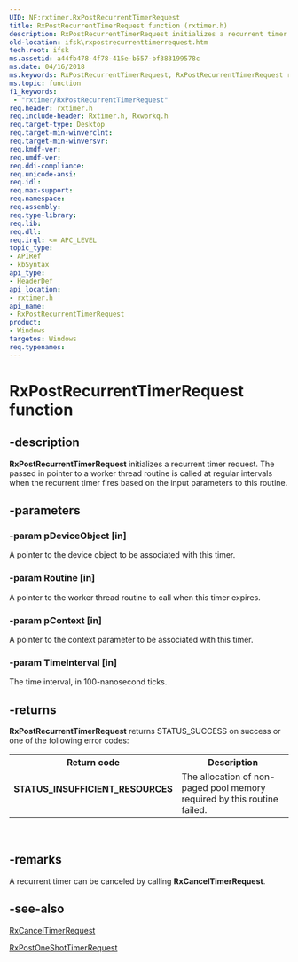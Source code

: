 ```yaml
---
UID: NF:rxtimer.RxPostRecurrentTimerRequest
title: RxPostRecurrentTimerRequest function (rxtimer.h)
description: RxPostRecurrentTimerRequest initializes a recurrent timer request. The passed in pointer to a worker thread routine is called at regular intervals when the recurrent timer fires based on the input parameters to this routine.
old-location: ifsk\rxpostrecurrenttimerrequest.htm
tech.root: ifsk
ms.assetid: a44fb478-4f78-415e-b557-bf383199578c
ms.date: 04/16/2018
ms.keywords: RxPostRecurrentTimerRequest, RxPostRecurrentTimerRequest routine [Installable File System Drivers], ifsk.rxpostrecurrenttimerrequest, rxref_64318843-28af-4351-9273-06061b94578f.xml, rxtimer/RxPostRecurrentTimerRequest
ms.topic: function
f1_keywords:
 - "rxtimer/RxPostRecurrentTimerRequest"
req.header: rxtimer.h
req.include-header: Rxtimer.h, Rxworkq.h
req.target-type: Desktop
req.target-min-winverclnt: 
req.target-min-winversvr: 
req.kmdf-ver: 
req.umdf-ver: 
req.ddi-compliance: 
req.unicode-ansi: 
req.idl: 
req.max-support: 
req.namespace: 
req.assembly: 
req.type-library: 
req.lib: 
req.dll: 
req.irql: <= APC_LEVEL
topic_type:
- APIRef
- kbSyntax
api_type:
- HeaderDef
api_location:
- rxtimer.h
api_name:
- RxPostRecurrentTimerRequest
product:
- Windows
targetos: Windows
req.typenames: 
---
```


# RxPostRecurrentTimerRequest function


## -description


<b>RxPostRecurrentTimerRequest</b> initializes a recurrent timer request. The passed in pointer to a worker thread routine is called at regular intervals when the recurrent timer fires based on the input parameters to this routine. 


## -parameters




### -param pDeviceObject [in]

A pointer to the device object to be associated with this timer. 


### -param Routine [in]

A pointer to the worker thread routine to call when this timer expires. 


### -param pContext [in]

A pointer to the context parameter to be associated with this timer.


### -param TimeInterval [in]

The time interval, in 100-nanosecond ticks.


## -returns



<b>RxPostRecurrentTimerRequest</b> returns STATUS_SUCCESS on success or one of the following error codes: 

<table>
<tr>
<th>Return code</th>
<th>Description</th>
</tr>
<tr>
<td width="40%">
<dl>
<dt><b>STATUS_INSUFFICIENT_RESOURCES</b></dt>
</dl>
</td>
<td width="60%">
The allocation of non-paged pool memory required by this routine failed. 

</td>
</tr>
</table>
 




## -remarks



A recurrent timer can be canceled by calling <b>RxCancelTimerRequest</b>.




## -see-also




<a href="https://docs.microsoft.com/windows-hardware/drivers/ddi/content/rxtimer/nf-rxtimer-rxcanceltimerrequest">RxCancelTimerRequest</a>



<a href="https://docs.microsoft.com/windows-hardware/drivers/ddi/content/rxtimer/nf-rxtimer-rxpostoneshottimerrequest">RxPostOneShotTimerRequest</a>
 

 

